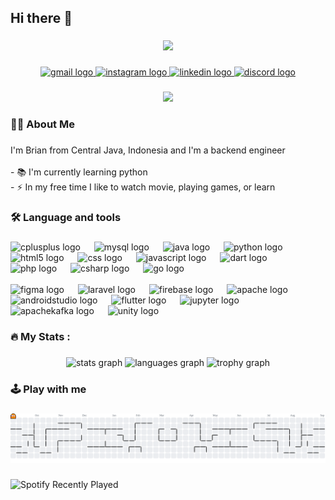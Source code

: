 <h2 align="left">Hi there 👋</h2>

###

<div align="center">
  <img height="200" src="https://media0.giphy.com/media/v1.Y2lkPTc5MGI3NjExN205bzQxN2dsMmVsdGlyOHloanY2end6aHBzdGp4a3NrNmJuZGE4cSZlcD12MV9pbnRlcm5hbF9naWZfYnlfaWQmY3Q9Zw/xT0BKpqAaJczduXXJ6/giphy.gif"  />
</div>

###

<div align="center">
  <a href="mailto:brianfarrelarkana@gmail.com" target="_blank">
    <img src="https://img.shields.io/static/v1?message=Gmail&logo=gmail&label=&color=D14836&logoColor=white&labelColor=&style=for-the-badge" height="25" alt="gmail logo"  />
  </a>
  <a href="https://www.instagram.com/brian_farrel/" target="_blank">
    <img src="https://img.shields.io/static/v1?message=Instagram&logo=instagram&label=&color=E4405F&logoColor=white&labelColor=&style=for-the-badge" height="25" alt="instagram logo"  />
  </a>
  <a href="https://www.linkedin.com/in/brian-farrel-arkana/" target="_blank">
    <img src="https://img.shields.io/static/v1?message=LinkedIn&logo=linkedin&label=&color=0077B5&logoColor=white&labelColor=&style=for-the-badge" height="25" alt="linkedin logo"  />
  </a>
  <a href="https://www.discord.com/users/477095779274850325" target="_blank">
    <img src="https://img.shields.io/static/v1?message=Discord&logo=discord&label=&color=7289DA&logoColor=white&labelColor=&style=for-the-badge" height="25" alt="discord logo"  />
  </a>
</div>

###

<div align="center">
  <img src="https://visitor-badge.laobi.icu/badge?page_id=brianfarrelarkana.brianfarrelarkana&"  />
</div>

###

<h3 align="left">👩‍💻  About Me</h3>

###

<p align="left">I'm Brian from Central Java, Indonesia and I'm a backend engineer<br><br>- 📚 I'm currently learning python<br>- ⚡ In my free time I like to watch movie, playing games, or learn</p>

###

<h3 align="left">🛠 Language and tools</h3>

###

<div align="left">
  <img src="https://cdn.jsdelivr.net/gh/devicons/devicon/icons/cplusplus/cplusplus-plain.svg" height="40" alt="cplusplus logo"  />
  <img width="14" />
  <img src="https://cdn.jsdelivr.net/gh/devicons/devicon/icons/mysql/mysql-original.svg" height="40" alt="mysql logo"  />
  <img width="14" />
  <img src="https://cdn.jsdelivr.net/gh/devicons/devicon/icons/java/java-original.svg" height="40" alt="java logo"  />
  <img width="14" />
  <img src="https://cdn.jsdelivr.net/gh/devicons/devicon/icons/python/python-original.svg" height="40" alt="python logo"  />
  <img width="14" />
  <img src="https://cdn.jsdelivr.net/gh/devicons/devicon/icons/html5/html5-plain-wordmark.svg" height="40" alt="html5 logo"  />
  <img width="14" />
  <img src="https://cdn.jsdelivr.net/gh/devicons/devicon/icons/css3/css3-plain-wordmark.svg" height="40" alt="css logo"  />
  <img width="14" />
  <img src="https://cdn.jsdelivr.net/gh/devicons/devicon/icons/javascript/javascript-original.svg" height="40" alt="javascript logo"  />
  <img width="14" />
  <img src="https://cdn.jsdelivr.net/gh/devicons/devicon/icons/dart/dart-original.svg" height="40" alt="dart logo"  />
  <img width="14" />
  <img src="https://cdn.jsdelivr.net/gh/devicons/devicon/icons/php/php-original.svg" height="40" alt="php logo"  />
  <img width="14" />
  <img src="https://cdn.jsdelivr.net/gh/devicons/devicon/icons/csharp/csharp-plain.svg" height="40" alt="csharp logo"  />
  <img width="14" />
  <img src="https://cdn.jsdelivr.net/gh/devicons/devicon/icons/go/go-original-wordmark.svg" height="40" alt="go logo"  />
  <img width="14" />
  <br><br>
  <img src="https://cdn.jsdelivr.net/gh/devicons/devicon/icons/figma/figma-original.svg" height="40" alt="figma logo"  />
  <img width="14" />
  <img src="https://cdn.jsdelivr.net/gh/devicons/devicon/icons/laravel/laravel-original.svg" height="40" alt="laravel logo"  />
  <img width="14" />
  <img src="https://cdn.jsdelivr.net/gh/devicons/devicon/icons/firebase/firebase-plain.svg" height="40" alt="firebase logo"  />
  <img width="14" />
  <img src="https://cdn.jsdelivr.net/gh/devicons/devicon/icons/apache/apache-original.svg" height="40" alt="apache logo"  />
  <img width="14" />
  <img src="https://cdn.jsdelivr.net/gh/devicons/devicon/icons/androidstudio/androidstudio-original.svg" height="40" alt="androidstudio logo"  />
  <img width="14" />
  <img src="https://cdn.jsdelivr.net/gh/devicons/devicon/icons/flutter/flutter-original.svg" height="40" alt="flutter logo"  />
  <img width="14" />
  <img src="https://cdn.jsdelivr.net/gh/devicons/devicon/icons/jupyter/jupyter-original-wordmark.svg" height="40" alt="jupyter logo"  />
  <img width="14" />
  <img src="https://cdn.jsdelivr.net/gh/devicons/devicon/icons/apachekafka/apachekafka-original.svg" height="40" alt="apachekafka logo"  />
  <img width="14" />
  <img src="https://cdn.jsdelivr.net/gh/devicons/devicon/icons/unity/unity-original.svg" height="40" alt="unity logo"  />
</div>

###

<h3 align="left">🔥   My Stats :</h3>

###

<div align="center">
  <img src="https://github-readme-stats.vercel.app/api?username=brianfarrelarkana&hide_title=false&hide_rank=true&show_icons=true&include_all_commits=true&count_private=false&disable_animations=false&theme=vision-friendly-dark&locale=en&hide_border=true&order=1" height="150" alt="stats graph"  />
  <img src="https://github-readme-stats.vercel.app/api/top-langs?username=brianfarrelarkana&locale=en&hide_title=false&layout=compact&card_width=320&langs_count=10&theme=vision-friendly-dark&hide_border=true&order=2" height="150" alt="languages graph"  />
  <img src="https://github-profile-trophy.vercel.app?username=brianfarrelarkana&theme=dark_lover&column=-1&row=1&margin-w=8&margin-h=8&no-bg=false&no-frame=true&order=4" height="150" alt="trophy graph"  />
</div>

###

<h3 align="left">🕹️ Play with me</h3>

###

<picture>
  <source media="(prefers-color-scheme: dark)" srcset="https://raw.githubusercontent.com/brianfarrelarkana/brianfarrelarkana/output/pacman-contribution-graph-dark.svg">
  <source media="(prefers-color-scheme: light)" srcset="https://raw.githubusercontent.com/brianfarrelarkana/brianfarrelarkana/output/pacman-contribution-graph.svg">
  <img alt="pacman contribution graph" src="https://raw.githubusercontent.com/brianfarrelarkana/brianfarrelarkana/output/pacman-contribution-graph.svg">
</picture>

###

![Spotify Recently Played](https://spotify-recently-played-readme.vercel.app/api?user=085868395856&unique={true|1|on|yes})

###
